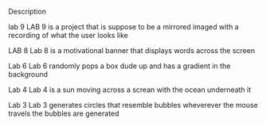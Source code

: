 Description

lab 9
LAB 9 is a project that is suppose to be a mirrored imaged with a recording of what the user looks like

LAB 8
Lab 8 is a motivational banner that displays words across the screen

Lab 6
Lab 6 randomly pops a box dude up and has a gradient in the background

Lab 4
Lab 4 is a sun moving across a screan with the ocean underneath it

Lab 3
Lab 3 generates circles that resemble bubbles wheverever the mouse travels the bubbles are generated
